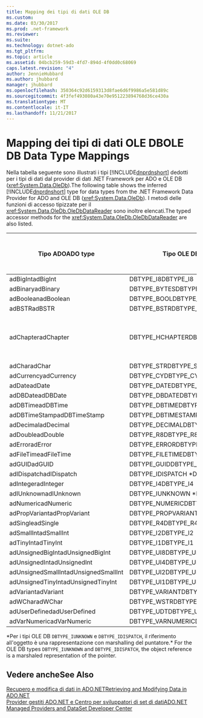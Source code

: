```yaml
---
title: Mapping dei tipi di dati OLE DB
ms.custom: 
ms.date: 03/30/2017
ms.prod: .net-framework
ms.reviewer: 
ms.suite: 
ms.technology: dotnet-ado
ms.tgt_pltfrm: 
ms.topic: article
ms.assetid: 04bcb259-59d3-4fd7-894d-4f0dd0c68069
caps.latest.revision: "4"
author: JennieHubbard
ms.author: jhubbard
manager: jhubbard
ms.openlocfilehash: 350364c92d6159313d8fae6d6f9986a5e581d89c
ms.sourcegitcommit: 4f3fef493080a43e70e951223894768d36ce430a
ms.translationtype: MT
ms.contentlocale: it-IT
ms.lasthandoff: 11/21/2017
---
```

# <a name="ole-db-data-type-mappings"></a><span data-ttu-id="b964f-102">Mapping dei tipi di dati OLE DB</span><span class="sxs-lookup"><span data-stu-id="b964f-102">OLE DB Data Type Mappings</span></span>
<span data-ttu-id="b964f-103">Nella tabella seguente sono illustrati i tipi [!INCLUDE[dnprdnshort](../../../../includes/dnprdnshort-md.md)] dedotti per i tipi di dati dal provider di dati .NET Framework per ADO e OLE DB (<xref:System.Data.OleDb>).</span><span class="sxs-lookup"><span data-stu-id="b964f-103">The following table shows the inferred [!INCLUDE[dnprdnshort](../../../../includes/dnprdnshort-md.md)] type for data types from the .NET Framework Data Provider for ADO and OLE DB (<xref:System.Data.OleDb>).</span></span> <span data-ttu-id="b964f-104">I metodi delle funzioni di accesso tipizzate per il <xref:System.Data.OleDb.OleDbDataReader> sono inoltre elencati.</span><span class="sxs-lookup"><span data-stu-id="b964f-104">The typed accessor methods for the <xref:System.Data.OleDb.OleDbDataReader> are also listed.</span></span>  
  
|<span data-ttu-id="b964f-105">Tipo ADO</span><span class="sxs-lookup"><span data-stu-id="b964f-105">ADO type</span></span>|<span data-ttu-id="b964f-106">Tipo OLE DB</span><span class="sxs-lookup"><span data-stu-id="b964f-106">OLE DB type</span></span>|<span data-ttu-id="b964f-107">Tipo [!INCLUDE[dnprdnshort](../../../../includes/dnprdnshort-md.md)]</span><span class="sxs-lookup"><span data-stu-id="b964f-107">[!INCLUDE[dnprdnshort](../../../../includes/dnprdnshort-md.md)] type</span></span>|<span data-ttu-id="b964f-108">Funzione di accesso tipizzata [!INCLUDE[dnprdnshort](../../../../includes/dnprdnshort-md.md)]</span><span class="sxs-lookup"><span data-stu-id="b964f-108">[!INCLUDE[dnprdnshort](../../../../includes/dnprdnshort-md.md)] typed accessor</span></span>|  
|--------------|-----------------|----------------------------------------------------------------------|--------------------------------------------------------------------------------|  
|<span data-ttu-id="b964f-109">adBigInt</span><span class="sxs-lookup"><span data-stu-id="b964f-109">adBigInt</span></span>|<span data-ttu-id="b964f-110">DBTYPE_I8</span><span class="sxs-lookup"><span data-stu-id="b964f-110">DBTYPE_I8</span></span>|<span data-ttu-id="b964f-111">Int64</span><span class="sxs-lookup"><span data-stu-id="b964f-111">Int64</span></span>|<span data-ttu-id="b964f-112">GetInt64()</span><span class="sxs-lookup"><span data-stu-id="b964f-112">GetInt64()</span></span>|  
|<span data-ttu-id="b964f-113">adBinary</span><span class="sxs-lookup"><span data-stu-id="b964f-113">adBinary</span></span>|<span data-ttu-id="b964f-114">DBTYPE_BYTES</span><span class="sxs-lookup"><span data-stu-id="b964f-114">DBTYPE_BYTES</span></span>|<span data-ttu-id="b964f-115">Byte[]</span><span class="sxs-lookup"><span data-stu-id="b964f-115">Byte[]</span></span>|<span data-ttu-id="b964f-116">GetBytes()</span><span class="sxs-lookup"><span data-stu-id="b964f-116">GetBytes()</span></span>|  
|<span data-ttu-id="b964f-117">adBoolean</span><span class="sxs-lookup"><span data-stu-id="b964f-117">adBoolean</span></span>|<span data-ttu-id="b964f-118">DBTYPE_BOOL</span><span class="sxs-lookup"><span data-stu-id="b964f-118">DBTYPE_BOOL</span></span>|<span data-ttu-id="b964f-119">Boolean</span><span class="sxs-lookup"><span data-stu-id="b964f-119">Boolean</span></span>|<span data-ttu-id="b964f-120">GetBoolean()</span><span class="sxs-lookup"><span data-stu-id="b964f-120">GetBoolean()</span></span>|  
|<span data-ttu-id="b964f-121">adBSTR</span><span class="sxs-lookup"><span data-stu-id="b964f-121">adBSTR</span></span>|<span data-ttu-id="b964f-122">DBTYPE_BSTR</span><span class="sxs-lookup"><span data-stu-id="b964f-122">DBTYPE_BSTR</span></span>|<span data-ttu-id="b964f-123">String</span><span class="sxs-lookup"><span data-stu-id="b964f-123">String</span></span>|<span data-ttu-id="b964f-124">GetString()</span><span class="sxs-lookup"><span data-stu-id="b964f-124">GetString()</span></span>|  
|<span data-ttu-id="b964f-125">adChapter</span><span class="sxs-lookup"><span data-stu-id="b964f-125">adChapter</span></span>|<span data-ttu-id="b964f-126">DBTYPE_HCHAPTER</span><span class="sxs-lookup"><span data-stu-id="b964f-126">DBTYPE_HCHAPTER</span></span>|<span data-ttu-id="b964f-127">Supportato mediante `DataReader`.</span><span class="sxs-lookup"><span data-stu-id="b964f-127">Supported through the `DataReader`.</span></span> <span data-ttu-id="b964f-128">Vedere [il recupero dei dati tramite un oggetto DataReader](../../../../docs/framework/data/adonet/retrieving-data-using-a-datareader.md).</span><span class="sxs-lookup"><span data-stu-id="b964f-128">See [Retrieving Data Using a DataReader](../../../../docs/framework/data/adonet/retrieving-data-using-a-datareader.md).</span></span>|<span data-ttu-id="b964f-129">GetValue()</span><span class="sxs-lookup"><span data-stu-id="b964f-129">GetValue()</span></span>|  
|<span data-ttu-id="b964f-130">adChar</span><span class="sxs-lookup"><span data-stu-id="b964f-130">adChar</span></span>|<span data-ttu-id="b964f-131">DBTYPE_STR</span><span class="sxs-lookup"><span data-stu-id="b964f-131">DBTYPE_STR</span></span>|<span data-ttu-id="b964f-132">String</span><span class="sxs-lookup"><span data-stu-id="b964f-132">String</span></span>|<span data-ttu-id="b964f-133">GetString()</span><span class="sxs-lookup"><span data-stu-id="b964f-133">GetString()</span></span>|  
|<span data-ttu-id="b964f-134">adCurrency</span><span class="sxs-lookup"><span data-stu-id="b964f-134">adCurrency</span></span>|<span data-ttu-id="b964f-135">DBTYPE_CY</span><span class="sxs-lookup"><span data-stu-id="b964f-135">DBTYPE_CY</span></span>|<span data-ttu-id="b964f-136">Decimal</span><span class="sxs-lookup"><span data-stu-id="b964f-136">Decimal</span></span>|<span data-ttu-id="b964f-137">GetDecimal()</span><span class="sxs-lookup"><span data-stu-id="b964f-137">GetDecimal()</span></span>|  
|<span data-ttu-id="b964f-138">adDate</span><span class="sxs-lookup"><span data-stu-id="b964f-138">adDate</span></span>|<span data-ttu-id="b964f-139">DBTYPE_DATE</span><span class="sxs-lookup"><span data-stu-id="b964f-139">DBTYPE_DATE</span></span>|<span data-ttu-id="b964f-140">DateTime</span><span class="sxs-lookup"><span data-stu-id="b964f-140">DateTime</span></span>|<span data-ttu-id="b964f-141">GetDateTime()</span><span class="sxs-lookup"><span data-stu-id="b964f-141">GetDateTime()</span></span>|  
|<span data-ttu-id="b964f-142">adDBDate</span><span class="sxs-lookup"><span data-stu-id="b964f-142">adDBDate</span></span>|<span data-ttu-id="b964f-143">DBTYPE_DBDATE</span><span class="sxs-lookup"><span data-stu-id="b964f-143">DBTYPE_DBDATE</span></span>|<span data-ttu-id="b964f-144">DateTime</span><span class="sxs-lookup"><span data-stu-id="b964f-144">DateTime</span></span>|<span data-ttu-id="b964f-145">GetDateTime()</span><span class="sxs-lookup"><span data-stu-id="b964f-145">GetDateTime()</span></span>|  
|<span data-ttu-id="b964f-146">adDBTime</span><span class="sxs-lookup"><span data-stu-id="b964f-146">adDBTime</span></span>|<span data-ttu-id="b964f-147">DBTYPE_DBTIME</span><span class="sxs-lookup"><span data-stu-id="b964f-147">DBTYPE_DBTIME</span></span>|<span data-ttu-id="b964f-148">DateTime</span><span class="sxs-lookup"><span data-stu-id="b964f-148">DateTime</span></span>|<span data-ttu-id="b964f-149">GetDateTime()</span><span class="sxs-lookup"><span data-stu-id="b964f-149">GetDateTime()</span></span>|  
|<span data-ttu-id="b964f-150">adDBTimeStamp</span><span class="sxs-lookup"><span data-stu-id="b964f-150">adDBTimeStamp</span></span>|<span data-ttu-id="b964f-151">DBTYPE_DBTIMESTAMP</span><span class="sxs-lookup"><span data-stu-id="b964f-151">DBTYPE_DBTIMESTAMP</span></span>|<span data-ttu-id="b964f-152">DateTime</span><span class="sxs-lookup"><span data-stu-id="b964f-152">DateTime</span></span>|<span data-ttu-id="b964f-153">GetDateTime()</span><span class="sxs-lookup"><span data-stu-id="b964f-153">GetDateTime()</span></span>|  
|<span data-ttu-id="b964f-154">adDecimal</span><span class="sxs-lookup"><span data-stu-id="b964f-154">adDecimal</span></span>|<span data-ttu-id="b964f-155">DBTYPE_DECIMAL</span><span class="sxs-lookup"><span data-stu-id="b964f-155">DBTYPE_DECIMAL</span></span>|<span data-ttu-id="b964f-156">Decimal</span><span class="sxs-lookup"><span data-stu-id="b964f-156">Decimal</span></span>|<span data-ttu-id="b964f-157">GetDecimal()</span><span class="sxs-lookup"><span data-stu-id="b964f-157">GetDecimal()</span></span>|  
|<span data-ttu-id="b964f-158">adDouble</span><span class="sxs-lookup"><span data-stu-id="b964f-158">adDouble</span></span>|<span data-ttu-id="b964f-159">DBTYPE_R8</span><span class="sxs-lookup"><span data-stu-id="b964f-159">DBTYPE_R8</span></span>|<span data-ttu-id="b964f-160">Double</span><span class="sxs-lookup"><span data-stu-id="b964f-160">Double</span></span>|<span data-ttu-id="b964f-161">GetDouble()</span><span class="sxs-lookup"><span data-stu-id="b964f-161">GetDouble()</span></span>|  
|<span data-ttu-id="b964f-162">adError</span><span class="sxs-lookup"><span data-stu-id="b964f-162">adError</span></span>|<span data-ttu-id="b964f-163">DBTYPE_ERROR</span><span class="sxs-lookup"><span data-stu-id="b964f-163">DBTYPE_ERROR</span></span>|<span data-ttu-id="b964f-164">ExternalException</span><span class="sxs-lookup"><span data-stu-id="b964f-164">ExternalException</span></span>|<span data-ttu-id="b964f-165">GetValue()</span><span class="sxs-lookup"><span data-stu-id="b964f-165">GetValue()</span></span>|  
|<span data-ttu-id="b964f-166">adFileTime</span><span class="sxs-lookup"><span data-stu-id="b964f-166">adFileTime</span></span>|<span data-ttu-id="b964f-167">DBTYPE_FILETIME</span><span class="sxs-lookup"><span data-stu-id="b964f-167">DBTYPE_FILETIME</span></span>|<span data-ttu-id="b964f-168">DateTime</span><span class="sxs-lookup"><span data-stu-id="b964f-168">DateTime</span></span>|<span data-ttu-id="b964f-169">GetDateTime()</span><span class="sxs-lookup"><span data-stu-id="b964f-169">GetDateTime()</span></span>|  
|<span data-ttu-id="b964f-170">adGUID</span><span class="sxs-lookup"><span data-stu-id="b964f-170">adGUID</span></span>|<span data-ttu-id="b964f-171">DBTYPE_GUID</span><span class="sxs-lookup"><span data-stu-id="b964f-171">DBTYPE_GUID</span></span>|<span data-ttu-id="b964f-172">Guid</span><span class="sxs-lookup"><span data-stu-id="b964f-172">Guid</span></span>|<span data-ttu-id="b964f-173">GetGuid()</span><span class="sxs-lookup"><span data-stu-id="b964f-173">GetGuid()</span></span>|  
|<span data-ttu-id="b964f-174">adIDispatch</span><span class="sxs-lookup"><span data-stu-id="b964f-174">adIDispatch</span></span>|<span data-ttu-id="b964f-175">DBTYPE_IDISPATCH *</span><span class="sxs-lookup"><span data-stu-id="b964f-175">DBTYPE_IDISPATCH *</span></span>|<span data-ttu-id="b964f-176">Oggetto</span><span class="sxs-lookup"><span data-stu-id="b964f-176">Object</span></span>|<span data-ttu-id="b964f-177">GetValue()</span><span class="sxs-lookup"><span data-stu-id="b964f-177">GetValue()</span></span>|  
|<span data-ttu-id="b964f-178">adInteger</span><span class="sxs-lookup"><span data-stu-id="b964f-178">adInteger</span></span>|<span data-ttu-id="b964f-179">DBTYPE_I4</span><span class="sxs-lookup"><span data-stu-id="b964f-179">DBTYPE_I4</span></span>|<span data-ttu-id="b964f-180">Int32</span><span class="sxs-lookup"><span data-stu-id="b964f-180">Int32</span></span>|<span data-ttu-id="b964f-181">GetInt32()</span><span class="sxs-lookup"><span data-stu-id="b964f-181">GetInt32()</span></span>|  
|<span data-ttu-id="b964f-182">adIUnknown</span><span class="sxs-lookup"><span data-stu-id="b964f-182">adIUnknown</span></span>|<span data-ttu-id="b964f-183">DBTYPE_IUNKNOWN *</span><span class="sxs-lookup"><span data-stu-id="b964f-183">DBTYPE_IUNKNOWN *</span></span>|<span data-ttu-id="b964f-184">Oggetto</span><span class="sxs-lookup"><span data-stu-id="b964f-184">Object</span></span>|<span data-ttu-id="b964f-185">GetValue()</span><span class="sxs-lookup"><span data-stu-id="b964f-185">GetValue()</span></span>|  
|<span data-ttu-id="b964f-186">adNumeric</span><span class="sxs-lookup"><span data-stu-id="b964f-186">adNumeric</span></span>|<span data-ttu-id="b964f-187">DBTYPE_NUMERIC</span><span class="sxs-lookup"><span data-stu-id="b964f-187">DBTYPE_NUMERIC</span></span>|<span data-ttu-id="b964f-188">Decimal</span><span class="sxs-lookup"><span data-stu-id="b964f-188">Decimal</span></span>|<span data-ttu-id="b964f-189">GetDecimal()</span><span class="sxs-lookup"><span data-stu-id="b964f-189">GetDecimal()</span></span>|  
|<span data-ttu-id="b964f-190">adPropVariant</span><span class="sxs-lookup"><span data-stu-id="b964f-190">adPropVariant</span></span>|<span data-ttu-id="b964f-191">DBTYPE_PROPVARIANT</span><span class="sxs-lookup"><span data-stu-id="b964f-191">DBTYPE_PROPVARIANT</span></span>|<span data-ttu-id="b964f-192">Oggetto</span><span class="sxs-lookup"><span data-stu-id="b964f-192">Object</span></span>|<span data-ttu-id="b964f-193">GetValue()</span><span class="sxs-lookup"><span data-stu-id="b964f-193">GetValue()</span></span>|  
|<span data-ttu-id="b964f-194">adSingle</span><span class="sxs-lookup"><span data-stu-id="b964f-194">adSingle</span></span>|<span data-ttu-id="b964f-195">DBTYPE_R4</span><span class="sxs-lookup"><span data-stu-id="b964f-195">DBTYPE_R4</span></span>|<span data-ttu-id="b964f-196">Single</span><span class="sxs-lookup"><span data-stu-id="b964f-196">Single</span></span>|<span data-ttu-id="b964f-197">GetFloat()</span><span class="sxs-lookup"><span data-stu-id="b964f-197">GetFloat()</span></span>|  
|<span data-ttu-id="b964f-198">adSmallInt</span><span class="sxs-lookup"><span data-stu-id="b964f-198">adSmallInt</span></span>|<span data-ttu-id="b964f-199">DBTYPE_I2</span><span class="sxs-lookup"><span data-stu-id="b964f-199">DBTYPE_I2</span></span>|<span data-ttu-id="b964f-200">Int16</span><span class="sxs-lookup"><span data-stu-id="b964f-200">Int16</span></span>|<span data-ttu-id="b964f-201">GetInt16()</span><span class="sxs-lookup"><span data-stu-id="b964f-201">GetInt16()</span></span>|  
|<span data-ttu-id="b964f-202">adTinyInt</span><span class="sxs-lookup"><span data-stu-id="b964f-202">adTinyInt</span></span>|<span data-ttu-id="b964f-203">DBTYPE_I1</span><span class="sxs-lookup"><span data-stu-id="b964f-203">DBTYPE_I1</span></span>|<span data-ttu-id="b964f-204">Byte</span><span class="sxs-lookup"><span data-stu-id="b964f-204">Byte</span></span>|<span data-ttu-id="b964f-205">GetByte()</span><span class="sxs-lookup"><span data-stu-id="b964f-205">GetByte()</span></span>|  
|<span data-ttu-id="b964f-206">adUnsignedBigInt</span><span class="sxs-lookup"><span data-stu-id="b964f-206">adUnsignedBigInt</span></span>|<span data-ttu-id="b964f-207">DBTYPE_UI8</span><span class="sxs-lookup"><span data-stu-id="b964f-207">DBTYPE_UI8</span></span>|<span data-ttu-id="b964f-208">UInt64</span><span class="sxs-lookup"><span data-stu-id="b964f-208">UInt64</span></span>|<span data-ttu-id="b964f-209">GetValue()</span><span class="sxs-lookup"><span data-stu-id="b964f-209">GetValue()</span></span>|  
|<span data-ttu-id="b964f-210">adUnsignedInt</span><span class="sxs-lookup"><span data-stu-id="b964f-210">adUnsignedInt</span></span>|<span data-ttu-id="b964f-211">DBTYPE_UI4</span><span class="sxs-lookup"><span data-stu-id="b964f-211">DBTYPE_UI4</span></span>|<span data-ttu-id="b964f-212">UInt32</span><span class="sxs-lookup"><span data-stu-id="b964f-212">UInt32</span></span>|<span data-ttu-id="b964f-213">GetValue()</span><span class="sxs-lookup"><span data-stu-id="b964f-213">GetValue()</span></span>|  
|<span data-ttu-id="b964f-214">adUnsignedSmallInt</span><span class="sxs-lookup"><span data-stu-id="b964f-214">adUnsignedSmallInt</span></span>|<span data-ttu-id="b964f-215">DBTYPE_UI2</span><span class="sxs-lookup"><span data-stu-id="b964f-215">DBTYPE_UI2</span></span>|<span data-ttu-id="b964f-216">UInt16</span><span class="sxs-lookup"><span data-stu-id="b964f-216">UInt16</span></span>|<span data-ttu-id="b964f-217">GetValue()</span><span class="sxs-lookup"><span data-stu-id="b964f-217">GetValue()</span></span>|  
|<span data-ttu-id="b964f-218">adUnsignedTinyInt</span><span class="sxs-lookup"><span data-stu-id="b964f-218">adUnsignedTinyInt</span></span>|<span data-ttu-id="b964f-219">DBTYPE_UI1</span><span class="sxs-lookup"><span data-stu-id="b964f-219">DBTYPE_UI1</span></span>|<span data-ttu-id="b964f-220">Byte</span><span class="sxs-lookup"><span data-stu-id="b964f-220">Byte</span></span>|<span data-ttu-id="b964f-221">GetByte()</span><span class="sxs-lookup"><span data-stu-id="b964f-221">GetByte()</span></span>|  
|<span data-ttu-id="b964f-222">adVariant</span><span class="sxs-lookup"><span data-stu-id="b964f-222">adVariant</span></span>|<span data-ttu-id="b964f-223">DBTYPE_VARIANT</span><span class="sxs-lookup"><span data-stu-id="b964f-223">DBTYPE_VARIANT</span></span>|<span data-ttu-id="b964f-224">Oggetto</span><span class="sxs-lookup"><span data-stu-id="b964f-224">Object</span></span>|<span data-ttu-id="b964f-225">GetValue()</span><span class="sxs-lookup"><span data-stu-id="b964f-225">GetValue()</span></span>|  
|<span data-ttu-id="b964f-226">adWChar</span><span class="sxs-lookup"><span data-stu-id="b964f-226">adWChar</span></span>|<span data-ttu-id="b964f-227">DBTYPE_WSTR</span><span class="sxs-lookup"><span data-stu-id="b964f-227">DBTYPE_WSTR</span></span>|<span data-ttu-id="b964f-228">String</span><span class="sxs-lookup"><span data-stu-id="b964f-228">String</span></span>|<span data-ttu-id="b964f-229">GetString()</span><span class="sxs-lookup"><span data-stu-id="b964f-229">GetString()</span></span>|  
|<span data-ttu-id="b964f-230">adUserDefined</span><span class="sxs-lookup"><span data-stu-id="b964f-230">adUserDefined</span></span>|<span data-ttu-id="b964f-231">DBTYPE_UDT</span><span class="sxs-lookup"><span data-stu-id="b964f-231">DBTYPE_UDT</span></span>|<span data-ttu-id="b964f-232">Non supportato</span><span class="sxs-lookup"><span data-stu-id="b964f-232">not supported</span></span>||  
|<span data-ttu-id="b964f-233">adVarNumeric</span><span class="sxs-lookup"><span data-stu-id="b964f-233">adVarNumeric</span></span>|<span data-ttu-id="b964f-234">DBTYPE_VARNUMERIC</span><span class="sxs-lookup"><span data-stu-id="b964f-234">DBTYPE_VARNUMERIC</span></span>|<span data-ttu-id="b964f-235">Non supportato</span><span class="sxs-lookup"><span data-stu-id="b964f-235">not supported</span></span>||  
  
 <span data-ttu-id="b964f-236">\*Per i tipi OLE DB `DBTYPE_IUNKNOWN` e `DBTYPE_IDISPATCH`, il riferimento all'oggetto è una rappresentazione con marshalling del puntatore.</span><span class="sxs-lookup"><span data-stu-id="b964f-236">\* For the OLE DB types `DBTYPE_IUNKNOWN` and `DBTYPE_IDISPATCH`, the object reference is a marshaled representation of the pointer.</span></span>  
  
## <a name="see-also"></a><span data-ttu-id="b964f-237">Vedere anche</span><span class="sxs-lookup"><span data-stu-id="b964f-237">See Also</span></span>  
 [<span data-ttu-id="b964f-238">Recupero e modifica di dati in ADO.NET</span><span class="sxs-lookup"><span data-stu-id="b964f-238">Retrieving and Modifying Data in ADO.NET</span></span>](../../../../docs/framework/data/adonet/retrieving-and-modifying-data.md)  
 [<span data-ttu-id="b964f-239">Provider gestiti ADO.NET e Centro per sviluppatori di set di dati</span><span class="sxs-lookup"><span data-stu-id="b964f-239">ADO.NET Managed Providers and DataSet Developer Center</span></span>](http://go.microsoft.com/fwlink/?LinkId=217917)
